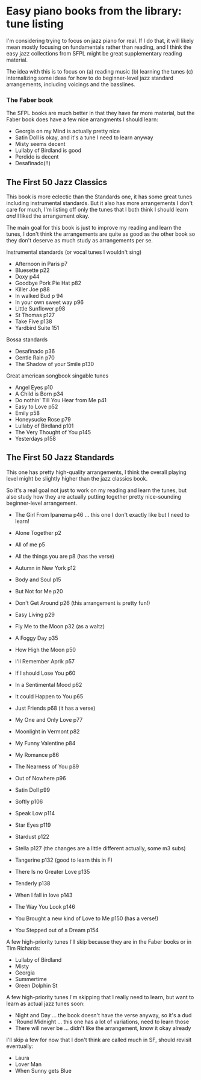 # Easy piano books from the library: tune listing

I'm considering trying to focus on jazz piano for
real. If I do that, it will likely mean mostly focusing
on fundamentals rather than reading, and I think the
easy jazz collections from SFPL might be great supplementary
reading material.

The idea with this is to focus on
(a) reading music
(b) learning the tunes
(c) internalizing some ideas for how to do beginner-level
    jazz standard arrangements, including voicings and the
    basslines.

### The Faber book

The SFPL books are much better in that they have far more material,
but the Faber book does have a few nice arrangments I should learn:
- Georgia on my Mind is actually pretty nice
- Satin Doll is okay, and it's a tune I need to learn anyway
- Misty seems decent
- Lullaby of Birdland is good
- Perdido is decent
- Desafinado(!!)

## The First 50 Jazz Classics

This book is more eclectic than the Standards one, it has some great tunes
including instrumental standards. But it also has more arrangements I don't
care for much, I'm listing off only the tunes that I both think I should learn
*and* I liked the arrangement okay.

The main goal for this book is just to improve my reading and learn the tunes,
I don't think the arrangements are quite as good as the other book so they
don't deserve as much study as arrangements per se.

Instrumental standards (or vocal tunes I wouldn't sing)
- Afternoon in Paris p7
- Bluesette p22
- Doxy p44
- Goodbye Pork Pie Hat p82
- Killer Joe p88
- In walked Bud p 94
- In your own sweet way p96
- Little Sunflower p98
- St Thomas p127
- Take Five p138
- Yardbird Suite 151

Bossa standards
- Desafinado p36
- Gentle Rain p70
- The Shadow of your Smile p130

Great american songbook singable tunes
- Angel Eyes p10
- A Child is Born p34
- Do nothin' Till You Hear from Me p41
- Easy to Love p52
- Emily p58
- Honeysucke Rose p79
- Lullaby of Birdland p101
- The Very Thought of You p145
- Yesterdays p158

## The First 50 Jazz Standards

This one has pretty high-quality arrangements, I think the overall playing
level might be slightly higher than the jazz classics book.

So it's a real goal not just to work on my reading and learn the tunes, but
also study how they are actually putting together pretty nice-sounding
beginner-level arrangement.

- The Girl From Ipanema p46 ... this one I don't exactly like but I need to learn!

- Alone Together p2
- All of me p5
- All the things you are p8 (has the verse)
- Autumn in New York p12
- Body and Soul p15
- But Not for Me p20
- Don't Get Around p26 (this arrangement is pretty fun!)
- Easy Living p29
- Fly Me to the Moon p32 (as a waltz)
- A Foggy Day p35
- How High the Moon p50
- I'll Remember Aprik p57
- If I should Lose You p60
- In a Sentimental Mood p62
- It could Happen to You p65
- Just Friends p68 (it has a verse)
- My One and Only Love p77
- Moonlight in Vermont p82
- My Funny Valentine p84
- My Romance p86
- The Nearness of You p89
- Out of Nowhere p96
- Satin Doll p99
- Softly p106
- Speak Low p114
- Star Eyes p119
- Stardust p122
- Stella p127 (the changes are a little different actually, some m3 subs)
- Tangerine p132 (good to learn this in F)
- There Is no Greater Love p135
- Tenderly p138
- When I fall in love p143
- The Way You Look p146
- You Brought a new kind of Love to Me p150 (has a verse!)
- You Stepped out of a Dream p154


A few high-priority tunes I'll skip because they are in the Faber books
or in Tim Richards:
- Lullaby of Birdland
- Misty
- Georgia
- Summertime
- Green Dolphin St

A few high-priority tunes I'm skipping that I really need to learn, but
want to learn as actual jazz tunes soon:
- Night and Day ... the book doesn't have the verse anyway, so it's a dud
- 'Round Midnight ... this one has a lot of variations, need to learn those
- There will never be ... didn't like the arrangement, know it okay already


I'll skip a few for now that I don't think are called much in SF, should
revisit eventually:
- Laura
- Lover Man
- When Sunny gets Blue





